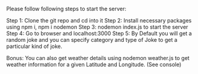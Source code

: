 Please follow following steps to start the server:

Step 1: Clone the git repo and cd into it
Step 2: Install necessary packages using npm i, npm i nodemon
Step 3: nodemon index.js to start the server
Step 4: Go to browser and localhost:3000 
Step 5: By Default you will get a random joke and you can specify category and type of Joke to get a particular kind of joke.

Bonus: You can also get weather details using nodemon weather.js to get weather information for a given Latitude and Longitude. (See console)